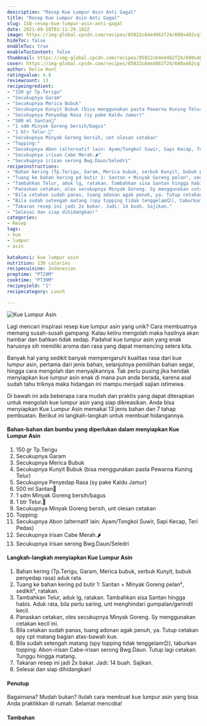 ```yaml
---
description: "Resep Kue Lumpur Asin Anti Gagal"
title: "Resep Kue Lumpur Asin Anti Gagal"
slug: 158-resep-kue-lumpur-asin-anti-gagal
date: 2021-09-28T01:11:29.102Z
image: https://img-global.cpcdn.com/recipes/85022c64ed462f24/680x482cq70/kue-lumpur-asin-foto-resep-utama.jpg
hideToc: false
enableToc: true
enableTocContent: false
thumbnail: https://img-global.cpcdn.com/recipes/85022c64ed462f24/680x482cq70/kue-lumpur-asin-foto-resep-utama.jpg
cover: https://img-global.cpcdn.com/recipes/85022c64ed462f24/680x482cq70/kue-lumpur-asin-foto-resep-utama.jpg
author: Delia Hunt
ratingvalue: 4.8
reviewcount: 13
recipeingredient:
- "150 gr Tp.Terigu"
- "Secukupnya Garam"
- "Secukupnya Merica Bubuk"
- "Secukupnya Kunyit Bubuk (bisa menggunakan pasta Pewarna Kuning Telur)"
- "Secukupnya Penyedap Rasa (sy pake Kaldu Jamur)"
- "500 ml Santan🥥"
- "1 sdm Minyak Goreng bersih/bagus"
- "1 btr Telur.🥚"
- "Secukupnya Minyak Goreng bersih, unt olesan cetakan"
- "Topping:"
- "Secukupnya Abon (alternatif lain: Ayam/Tongkol Suwir, Sapi Kecap, Teri Pedas)"
- "Secukupnya irisan Cabe Merah.🌶️"
- "Secukupnya irisan serong Bwg.Daun/Seledri"
recipeinstructions:
- "Bahan kering (Tp.Terigu, Garam, Merica bubuk, serbuk Kunyit, bubuk penyedap rasa) aduk rata."
- "Tuang ke bahan kering pd butir 1: Santan + Minyak Goreng pelan², sedikit², ratakan."
- "Tambahkan Telur, aduk lg, ratakan. Tambahkan sisa Santan hingga habis. Aduk rata, bila perlu saring, unt menghindari gumpalan/gerindil kecil."
- "Panaskan cetakan, oles secukupnya Minyak Goreng. Sy menggunakan cetakan kecil ini."
- "Bila cetakan sudah panas, tuang adonan agak penuh, ya. Tutup cetakan spy cpt matang bagian atas-bawah kue."
- "Bila sudah setengah matang (spy topping tidak tenggelam😌), taburkan topping: Abon-irisan Cabe-irisan serong Bwg.Daun. Tutup lagi cetakan. Tunggu hingga matang."
- "Takaran resep ini jadi 2x bakar. Jadi: 14 buah. Sajikan."
- "Selesai dan siap dihidangkan!"
categories:
- Resep
tags:
- kue
- lumpur
- asin

katakunci: kue lumpur asin 
nutrition: 130 calories
recipecuisine: Indonesian
preptime: "PT29M"
cooktime: "PT39M"
recipeyield: "1"
recipecategory: Lunch

---
```



![Kue Lumpur Asin](https://img-global.cpcdn.com/recipes/85022c64ed462f24/680x482cq70/kue-lumpur-asin-foto-resep-utama.jpg)

Lagi mencari inspirasi resep kue lumpur asin yang unik? Cara membuatnya memang susah-susah gampang. Kalau keliru mengolah maka hasilnya akan hambar dan bahkan tidak sedap. Padahal kue lumpur asin yang enak harusnya sih memiliki aroma dan rasa yang dapat memancing selera kita.

Banyak hal yang sedikit banyak mempengaruhi kualitas rasa dari kue lumpur asin, pertama dari jenis bahan, selanjutnya pemilihan bahan segar, hingga cara mengolah dan menyajikannya. Tak perlu pusing jika hendak menyiapkan kue lumpur asin enak di mana pun anda berada, karena asal sudah tahu triknya maka hidangan ini mampu menjadi sajian istimewa.



Di bawah ini ada beberapa cara mudah dan praktis yang dapat diterapkan untuk mengolah kue lumpur asin yang siap dikreasikan. Anda bisa menyiapkan Kue Lumpur Asin memakai 13 jenis bahan dan 7 tahap pembuatan. Berikut ini langkah-langkah untuk membuat hidangannya.

<!--inarticleads1-->

#### Bahan-bahan dan bumbu yang diperlukan dalam menyiapkan Kue Lumpur Asin

1. 150 gr Tp.Terigu
1. Secukupnya Garam
1. Secukupnya Merica Bubuk
1. Secukupnya Kunyit Bubuk (bisa menggunakan pasta Pewarna Kuning Telur)
1. Secukupnya Penyedap Rasa (sy pake Kaldu Jamur)
1. 500 ml Santan🥥
1. 1 sdm Minyak Goreng bersih/bagus
1. 1 btr Telur.🥚
1. Secukupnya Minyak Goreng bersih, unt olesan cetakan
1. Topping:
1. Secukupnya Abon (alternatif lain: Ayam/Tongkol Suwir, Sapi Kecap, Teri Pedas)
1. Secukupnya irisan Cabe Merah.🌶️
1. Secukupnya irisan serong Bwg.Daun/Seledri

<!--inarticleads2-->

#### Langkah-langkah menyiapkan Kue Lumpur Asin

1. Bahan kering (Tp.Terigu, Garam, Merica bubuk, serbuk Kunyit, bubuk penyedap rasa) aduk rata.
1. Tuang ke bahan kering pd butir 1: Santan + Minyak Goreng pelan², sedikit², ratakan.
1. Tambahkan Telur, aduk lg, ratakan. Tambahkan sisa Santan hingga habis. Aduk rata, bila perlu saring, unt menghindari gumpalan/gerindil kecil.
1. Panaskan cetakan, oles secukupnya Minyak Goreng. Sy menggunakan cetakan kecil ini.
1. Bila cetakan sudah panas, tuang adonan agak penuh, ya. Tutup cetakan spy cpt matang bagian atas-bawah kue.
1. Bila sudah setengah matang (spy topping tidak tenggelam😌), taburkan topping: Abon-irisan Cabe-irisan serong Bwg.Daun. Tutup lagi cetakan. Tunggu hingga matang.
1. Takaran resep ini jadi 2x bakar. Jadi: 14 buah. Sajikan.
1. Selesai dan siap dihidangkan!

#### Penutup

Bagaimana? Mudah bukan? Itulah cara membuat kue lumpur asin yang bisa Anda praktikkan di rumah. Selamat mencoba!

#### Tambahan



